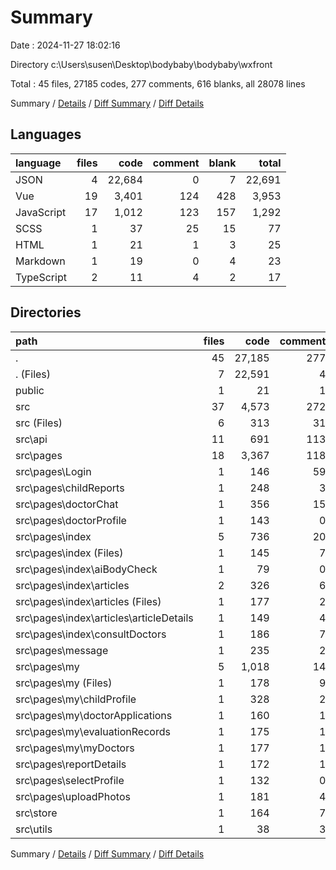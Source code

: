 # Summary

Date : 2024-11-27 18:02:16

Directory c:\\Users\\susen\\Desktop\\bodybaby\\bodybaby\\wxfront

Total : 45 files,  27185 codes, 277 comments, 616 blanks, all 28078 lines

Summary / [Details](details.md) / [Diff Summary](diff.md) / [Diff Details](diff-details.md)

## Languages
| language | files | code | comment | blank | total |
| :--- | ---: | ---: | ---: | ---: | ---: |
| JSON | 4 | 22,684 | 0 | 7 | 22,691 |
| Vue | 19 | 3,401 | 124 | 428 | 3,953 |
| JavaScript | 17 | 1,012 | 123 | 157 | 1,292 |
| SCSS | 1 | 37 | 25 | 15 | 77 |
| HTML | 1 | 21 | 1 | 3 | 25 |
| Markdown | 1 | 19 | 0 | 4 | 23 |
| TypeScript | 2 | 11 | 4 | 2 | 17 |

## Directories
| path | files | code | comment | blank | total |
| :--- | ---: | ---: | ---: | ---: | ---: |
| . | 45 | 27,185 | 277 | 616 | 28,078 |
| . (Files) | 7 | 22,591 | 4 | 20 | 22,615 |
| public | 1 | 21 | 1 | 3 | 25 |
| src | 37 | 4,573 | 272 | 593 | 5,438 |
| src (Files) | 6 | 313 | 31 | 30 | 374 |
| src\\api | 11 | 691 | 113 | 128 | 932 |
| src\\pages | 18 | 3,367 | 118 | 422 | 3,907 |
| src\\pages\\Login | 1 | 146 | 59 | 33 | 238 |
| src\\pages\\childReports | 1 | 248 | 3 | 22 | 273 |
| src\\pages\\doctorChat | 1 | 356 | 15 | 56 | 427 |
| src\\pages\\doctorProfile | 1 | 143 | 0 | 17 | 160 |
| src\\pages\\index | 5 | 736 | 20 | 91 | 847 |
| src\\pages\\index (Files) | 1 | 145 | 7 | 16 | 168 |
| src\\pages\\index\\aiBodyCheck | 1 | 79 | 0 | 9 | 88 |
| src\\pages\\index\\articles | 2 | 326 | 6 | 42 | 374 |
| src\\pages\\index\\articles (Files) | 1 | 177 | 2 | 25 | 204 |
| src\\pages\\index\\articles\\articleDetails | 1 | 149 | 4 | 17 | 170 |
| src\\pages\\index\\consultDoctors | 1 | 186 | 7 | 24 | 217 |
| src\\pages\\message | 1 | 235 | 2 | 36 | 273 |
| src\\pages\\my | 5 | 1,018 | 14 | 113 | 1,145 |
| src\\pages\\my (Files) | 1 | 178 | 9 | 23 | 210 |
| src\\pages\\my\\childProfile | 1 | 328 | 2 | 33 | 363 |
| src\\pages\\my\\doctorApplications | 1 | 160 | 1 | 17 | 178 |
| src\\pages\\my\\evaluationRecords | 1 | 175 | 1 | 23 | 199 |
| src\\pages\\my\\myDoctors | 1 | 177 | 1 | 17 | 195 |
| src\\pages\\reportDetails | 1 | 172 | 1 | 17 | 190 |
| src\\pages\\selectProfile | 1 | 132 | 0 | 13 | 145 |
| src\\pages\\uploadPhotos | 1 | 181 | 4 | 24 | 209 |
| src\\store | 1 | 164 | 7 | 9 | 180 |
| src\\utils | 1 | 38 | 3 | 4 | 45 |

Summary / [Details](details.md) / [Diff Summary](diff.md) / [Diff Details](diff-details.md)